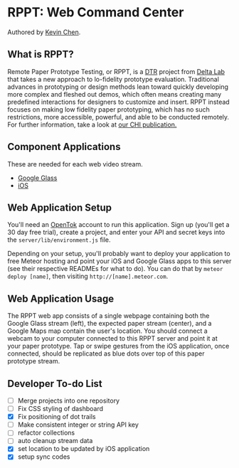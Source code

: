 RPPT: Web Command Center
===========================
Authored by [Kevin Chen](http://kevinchen.ninja).

## What is RPPT?
Remote Paper Prototype Testing, or RPPT, is a [DTR](http://dtr.meteor.com) project from [Delta Lab](https://delta.northwestern.edu) that takes a new approach to lo-fidelity prototype evaluation. Traditional advances in prototyping or design methods lean toward quickly developing more complex and fleshed out demos, which often means creating many predefined interactions for designers to customize and insert. RPPT instead focuses on making low fidelity paper prototyping, which has no such restrictions, more accessible, powerful, and able to be conducted remotely. For further information, take a look at [our CHI publication.](http://dl.acm.org/citation.cfm?id=2702423)

## Component Applications
These are needed for each web video stream.
 * [Google Glass](https://github.com/NUDelta/remote-paper-prototyper-gdk)
 * [iOS](https://github.com/NUDelta/remote-paper-prototyper-ios)

## Web Application Setup
You'll need an [OpenTok](https://tokbox.com/developer/) account to run this application. Sign up (you'll get a 30 day free trial), create a project, and enter your API and secret keys into the `server/lib/environment.js` file.

Depending on your setup, you'll probably want to deploy your application to free Meteor hosting and point your iOS and Google Glass apps to this server (see their respective READMEs for what to do). You can do that by `meteor deploy [name]`, then visiting `http://[name].meteor.com`.

## Web Application Usage
The RPPT web app consists of a single webpage containing both the Google Glass stream (left), the expected paper stream (center), and a Google Maps map contain the user's location. You should connect a webcam to your computer connected to this RPPT server and point it at your paper prototype. Tap or swipe gestures from the iOS application, once connected, should be replicated as blue dots over top of this paper prototype stream.

## Developer To-do List
* [ ] Merge projects into one repository
* [ ] Fix CSS styling of dashboard
* [x] Fix positioning of dot trails
* [ ] Make consistent integer or string API key
* [ ] refactor collections
* [ ] auto cleanup stream data
* [x] set location to be updated by iOS application
* [x] setup sync codes
